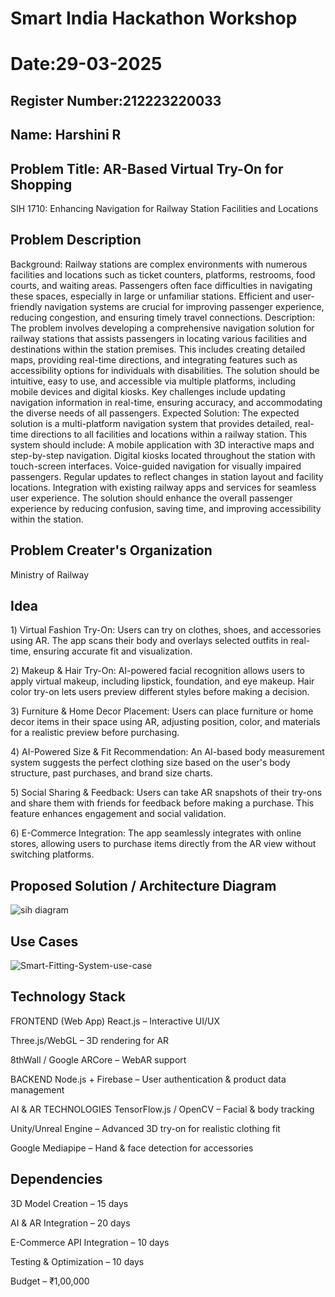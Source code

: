 # Smart India Hackathon Workshop
# Date:29-03-2025
## Register Number:212223220033
## Name: Harshini R
## Problem Title: AR-Based Virtual Try-On for Shopping
SIH 1710: Enhancing Navigation for Railway Station Facilities and Locations
## Problem Description
Background: Railway stations are complex environments with numerous facilities and locations such as ticket counters, platforms, restrooms, food courts, and waiting areas. Passengers often face difficulties in navigating these spaces, especially in large or unfamiliar stations. Efficient and user-friendly navigation systems are crucial for improving passenger experience, reducing congestion, and ensuring timely travel connections. Description: The problem involves developing a comprehensive navigation solution for railway stations that assists passengers in locating various facilities and destinations within the station premises. This includes creating detailed maps, providing real-time directions, and integrating features such as accessibility options for individuals with disabilities. The solution should be intuitive, easy to use, and accessible via multiple platforms, including mobile devices and digital kiosks. Key challenges include updating navigation information in real-time, ensuring accuracy, and accommodating the diverse needs of all passengers. Expected Solution: The expected solution is a multi-platform navigation system that provides detailed, real-time directions to all facilities and locations within a railway station. This system should include: A mobile application with 3D interactive maps and step-by-step navigation. Digital kiosks located throughout the station with touch-screen interfaces. Voice-guided navigation for visually impaired passengers. Regular updates to reflect changes in station layout and facility locations. Integration with existing railway apps and services for seamless user experience. The solution should enhance the overall passenger experience by reducing confusion, saving time, and improving accessibility within the station.

## Problem Creater's Organization
Ministry of Railway

## Idea
1️) Virtual Fashion Try-On: Users can try on clothes, shoes, and accessories using AR. The app scans their body and overlays selected outfits in real-time, ensuring accurate fit and visualization.

2️) Makeup & Hair Try-On: AI-powered facial recognition allows users to apply virtual makeup, including lipstick, foundation, and eye makeup. Hair color try-on lets users preview different styles before making a decision.

3️) Furniture & Home Decor Placement: Users can place furniture or home decor items in their space using AR, adjusting position, color, and materials for a realistic preview before purchasing.

4️) AI-Powered Size & Fit Recommendation: An AI-based body measurement system suggests the perfect clothing size based on the user's body structure, past purchases, and brand size charts.

5️) Social Sharing & Feedback: Users can take AR snapshots of their try-ons and share them with friends for feedback before making a purchase. This feature enhances engagement and social validation.

6️) E-Commerce Integration: The app seamlessly integrates with online stores, allowing users to purchase items directly from the AR view without switching platforms.

## Proposed Solution / Architecture Diagram

![sih diagram](https://github.com/user-attachments/assets/532361b4-3a78-46a9-b06d-4b9b4958660c)

## Use Cases

![Smart-Fitting-System-use-case](https://github.com/user-attachments/assets/44021e97-c669-4869-aa13-d15c90d09625)

## Technology Stack

 FRONTEND (Web App)
React.js – Interactive UI/UX

Three.js/WebGL – 3D rendering for AR

8thWall / Google ARCore – WebAR support

 BACKEND
Node.js + Firebase – User authentication & product data management

 AI & AR TECHNOLOGIES
TensorFlow.js / OpenCV – Facial & body tracking

Unity/Unreal Engine – Advanced 3D try-on for realistic clothing fit

Google Mediapipe – Hand & face detection for accessories

## Dependencies
 3D Model Creation – 15 days
 
 AI & AR Integration – 20 days
 
 E-Commerce API Integration – 10 days
 
 Testing & Optimization – 10 days
 
 Budget – ₹1,00,000

